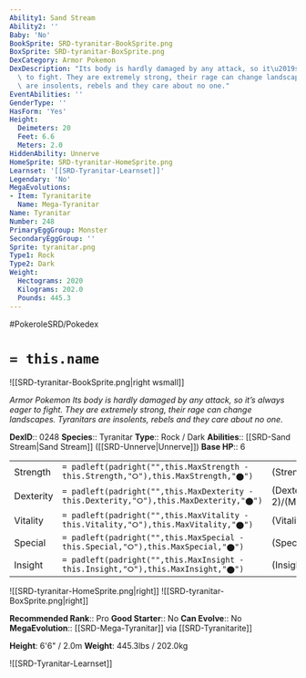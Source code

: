 ```yaml
---
Ability1: Sand Stream
Ability2: ''
Baby: 'No'
BookSprite: SRD-tyranitar-BookSprite.png
BoxSprite: SRD-tyranitar-BoxSprite.png
DexCategory: Armor Pokemon
DexDescription: "Its body is hardly damaged by any attack, so it\u2019s always eager\
  \ to fight. They are extremely strong, their rage can change landscapes. Tyranitars\
  \ are insolents, rebels and they care about no one."
EventAbilities: ''
GenderType: ''
HasForm: 'Yes'
Height:
  Deimeters: 20
  Feet: 6.6
  Meters: 2.0
HiddenAbility: Unnerve
HomeSprite: SRD-tyranitar-HomeSprite.png
Learnset: '[[SRD-Tyranitar-Learnset]]'
Legendary: 'No'
MegaEvolutions:
- Item: Tyranitarite
  Name: Mega-Tyranitar
Name: Tyranitar
Number: 248
PrimaryEggGroup: Monster
SecondaryEggGroup: ''
Sprite: tyranitar.png
Type1: Rock
Type2: Dark
Weight:
  Hectograms: 2020
  Kilograms: 202.0
  Pounds: 445.3
---
```


#PokeroleSRD/Pokedex

# `= this.name`

![[SRD-tyranitar-BookSprite.png|right wsmall]]

*Armor Pokemon*
*Its body is hardly damaged by any attack, so it’s always eager to fight. They are extremely strong, their rage can change landscapes. Tyranitars are insolents, rebels and they care about no one.*

**DexID**:: 0248
**Species**:: Tyranitar
**Type**:: Rock / Dark
**Abilities**:: [[SRD-Sand Stream|Sand Stream]] ([[SRD-Unnerve|Unnerve]])
**Base HP**:: 6

|           |                                                                                        |                                          |
| --------- | -------------------------------------------------------------------------------------- | ---------------------------------------- |
| Strength  | `= padleft(padright("",this.MaxStrength - this.Strength,"⭘"),this.MaxStrength,"⬤")`    | (Strength::3)/(MaxStrength::7)   |
| Dexterity | `= padleft(padright("",this.MaxDexterity - this.Dexterity,"⭘"),this.MaxDexterity,"⬤")` | (Dexterity:: 2)/(MaxDexterity::5) |
| Vitality  | `= padleft(padright("",this.MaxVitality - this.Vitality,"⭘"),this.MaxVitality,"⬤")`    | (Vitality::3)/(MaxVitality::6)   |
| Special   | `= padleft(padright("",this.MaxSpecial - this.Special,"⭘"),this.MaxSpecial,"⬤")`       | (Special::3)/(MaxSpecial::6)     |
| Insight   | `= padleft(padright("",this.MaxInsight - this.Insight,"⭘"),this.MaxInsight,"⬤")`       | (Insight::3)/(MaxInsight::6)     |

![[SRD-tyranitar-HomeSprite.png|right]]
![[SRD-tyranitar-BoxSprite.png|right]]

**Recommended Rank**:: Pro
**Good Starter**:: No
**Can Evolve**:: No
**MegaEvolution**:: [[SRD-Mega-Tyranitar]]
via [[SRD-Tyranitarite]]

**Height**: 6'6" / 2.0m
**Weight**: 445.3lbs / 202.0kg

![[SRD-Tyranitar-Learnset]]